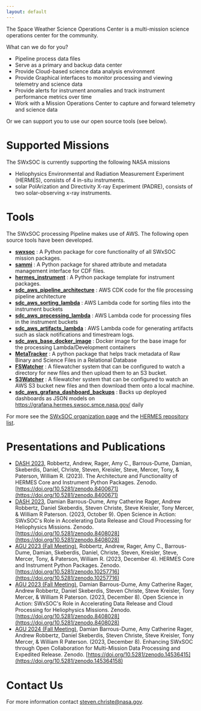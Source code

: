 ```yaml
---
layout: default
---
```


The Space Weather Science Operations Center is a multi-mission science operations center for the community.

What can we do for you?

* Pipeline process data files
* Serve as a primary and backup data center
* Provide Cloud-based science data analysis environment
* Provide Graphical interfaces to monitor processing and viewing telemetry and science data
* Provide alerts for instrument anomalies and track instrument performance metrics over time
* Work with a Mission Operations Center to capture and forward telemetry and science data

Or we can support you to use our open source tools (see below).

# Supported Missions

The SWxSOC is currently supporting the following NASA missions

* Heliophysics Environmental and Radiation Measurement Experiment (HERMES), consists of 4 in-situ instruments.
* solar PolArization and Directivity X-ray Experiment (PADRE), consists of two solar-observing x-ray instruments.

# Tools

The SWxSOC processing Pipeline makes use of AWS. The following open source tools have been developed.
* **[swxsoc](https://github.com/swxsoc/swxsoc)** : A Python package  for core functionality of all SWxSOC mission packages.
* **[sammi](https://github.com/swxsoc/sammi)** : A Python package for shared attribute and metadata management interface for CDF files.
* **[hermes_instrument](https://github.com/HERMES-SOC/hermes_instrument)** : A Python package template for instrument packages.
* **[sdc_aws_pipeline_architecture](https://github.com/HERMES-SOC/sdc_aws_pipeline_architecture)** : AWS CDK code for the file processing pipeline architecture
* **[sdc_aws_sorting_lambda](https://github.com/HERMES-SOC/sdc_aws_sorting_lambda)** : AWS Lambda code for sorting files into the instrument buckets
* **[sdc_aws_processing_lambda](https://github.com/HERMES-SOC/sdc_aws_processing_lambda)** : AWS Lambda code for processing files in the instrument buckets
* **[sdc_aws_artifacts_lambda](https://github.com/HERMES-SOC/sdc_aws_artifacts_lambda)** : AWS Lambda code for generating artifacts such as slack notifications and timestream logs.
* **[sdc_aws_base_docker_image](https://github.com/HERMES-SOC/sdc_aws_base_docker_image)** : Docker image for the base image for the processing Lambda/Development containers
* **[MetaTracker](https://github.com/HERMES-SOC/MetaTracker)** :  A python package that helps track metadata of Raw Binary and Science Files in a Relational Database
* **[FSWatcher](https://github.com/HERMES-SOC/sdc_aws_fswatcher)** : A filewatcher system that can be configured to watch a directory for new files and then upload them to an S3 bucket.
* **[S3Watcher](https://github.com/HERMES-SOC/sdc_aws_s3watcher)** : A filewatcher system that can be configured to watch an AWS S3 bucket new files and then download them onto a local machine.
* **[sdc_aws_grafana_dashboard_backups](https://github.com/HERMES-SOC/sdc_aws_grafana_dashboard_backups)** : Backs up deployed dashboards as JSON models on https://grafana.hermes.swsoc.smce.nasa.gov/ daily

For more see the [SWxSOC organization page](https://github.com/swxsoc) and the [HERMES repository list](https://github.com/HERMES-SOC/).

# Presentations and Publications
* [DASH 2023](https://dash.heliophysics.net), Robbertz, Andrew, Rager, Amy C., Barrous-Dume, Damian, Skeberdis, Daniel, Christe, Steven, Kreisler, Steve, Mercer, Tony, & Paterson, William R. (2023). The Architecture and Functionality of HERMES Core and Instrument Python Packages. Zenodo. [https://doi.org/10.5281/zenodo.8400671](https://doi.org/10.5281/zenodo.8400671)
* [DASH 2023](https://dash.heliophysics.net), Damian Barrous-Dume, Amy Catherine Rager, Andrew Robbertz, Daniel Skeberdis, Steven Christe, Steve Kreisler, Tony Mercer, & William R Paterson. (2023, October 9). Open Science in Action: SWxSOC's Role in Accelerating Data Release and Cloud Processing for Heliophysics Missions. Zenodo. [https://doi.org/10.5281/zenodo.8408028](https://doi.org/10.5281/zenodo.8408028)
* [AGU 2023 (Fall Meeting)](https://agu.confex.com/agu/fm23/meetingapp.cgi/Paper/1401056), Robbertz, Andrew, Rager, Amy C., Barrous-Dume, Damian, Skeberdis, Daniel, Christe, Steven, Kreisler, Steve, Mercer, Tony, & Paterson, William R. (2023, December 4). HERMES Core and Instrument Python Packages. Zenodo. [https://doi.org/10.5281/zenodo.10257716](https://doi.org/10.5281/zenodo.10257716)
* [AGU 2023 (Fall Meeting)](https://agu.confex.com/agu/fm23/meetingapp.cgi/Paper/1355329), Damian Barrous-Dume, Amy Catherine Rager, Andrew Robbertz, Daniel Skeberdis, Steven Christe, Steve Kreisler, Tony Mercer, & William R Paterson. (2023, December 8). Open Science in Action: SWxSOC's Role in Accelerating Data Release and Cloud Processing for Heliophysics Missions. Zenodo. [https://doi.org/10.5281/zenodo.8408028](https://doi.org/10.5281/zenodo.8408028)
* [AGU 2024 (Fall Meeting)](https://agu.confex.com/agu/agu24/meetingapp.cgi/Paper/1623653), Damian Barrous-Dume, Amy Catherine Rager, Andrew Robbertz, Daniel Skeberdis, Steven Christe, Steve Kreisler, Tony Mercer, & William R Paterson. (2023, December 8). Enhancing SWxSOC through Open Collaboration for Multi-Mission Data Processing and Expedited Release. Zenodo. [https://doi.org/10.5281/zenodo.14536415](https://doi.org/10.5281/zenodo.145364158)

# Contact Us
For more information contact [steven.christe@nasa.gov](mailto:steven.christe@nasa.gov).
